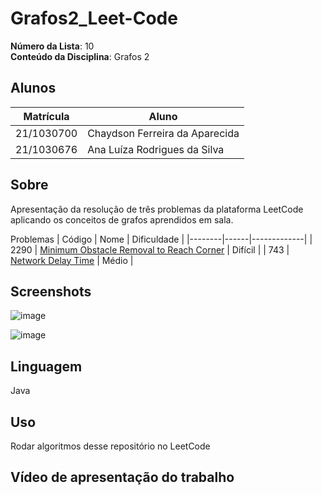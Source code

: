 # Grafos2_Leet-Code

**Número da Lista**: 10<br>
**Conteúdo da Disciplina**: Grafos 2<br>

## Alunos
|Matrícula | Aluno |
| -- | -- |
| 21/1030700  |  Chaydson Ferreira da Aparecida |
| 21/1030676  |  Ana Luíza Rodrigues da Silva |

## Sobre 
Apresentação da resolução de três problemas da plataforma LeetCode aplicando os conceitos de grafos aprendidos em sala. 

Problemas
| Código | Nome | Dificuldade |
|--------|------|-------------|
| 2290 | [Minimum Obstacle Removal to Reach Corner](https://leetcode.com/problems/minimum-obstacle-removal-to-reach-corner/description/) | Difícil |
| 743 | [Network Delay Time](https://leetcode.com/problems/network-delay-time/description/) | Médio |

## Screenshots
![image](https://github.com/user-attachments/assets/adafb3c9-62af-4704-8217-310b28fbbde8)

![image](https://github.com/user-attachments/assets/a062c584-9303-4558-9694-e0c95d102ecb)


## Linguagem 
Java 

## Uso 
Rodar algoritmos desse repositório no LeetCode

## Vídeo de apresentação do trabalho
